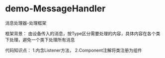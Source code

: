 # demo-MessageHandler
消息处理器-处理框架

框架背景：
由设备传入的消息，按Type区分需要处理的内容，具体内容在各个类下处理，避免一个类下处理所有消息

代码知识点：
1.内含Listener方法，
2.Component注解将类注册为组件
